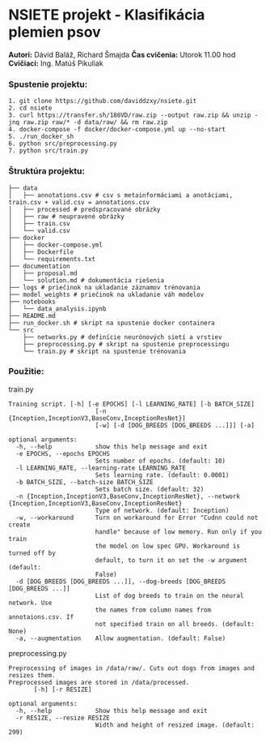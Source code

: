 NSIETE projekt - Klasifikácia plemien psov
==========================================

**Autori:** Dávid Baláž, Richard Šmajda **Čas cvičenia:** Utorok 11.00 hod
**Cvičiaci:** Ing. Matúš Pikuliak

### Spustenie projektu:

~~~~~~~~~~~~~~~~~~~~~~~~~~~~~~~~~~~~~~~~~~~~~~~~~~~~~~~~~~~~~~~~~~~~~~~~~~~~~~~~
1. git clone https://github.com/daviddzxy/nsiete.git
2. cd nsiete
3. curl https://transfer.sh/188VD/raw.zip --output raw.zip && unzip -jnq raw.zip raw/* -d data/raw/ && rm raw.zip
4. docker-compose -f docker/docker-compose.yml up --no-start
5. ./run_docker_sh
6. python src/preprocessing.py
7. python src/train.py
~~~~~~~~~~~~~~~~~~~~~~~~~~~~~~~~~~~~~~~~~~~~~~~~~~~~~~~~~~~~~~~~~~~~~~~~~~~~~~~~

### Štruktúra projektu:

~~~~~~~~~~~~~~~~~~~~~~~~~~~~~~~~~~~~~~~~~~~~~~~~~~~~~~~~~~~~~~~~~~~~~~~~~~~~~~~~
├── data
│   ├── annotations.csv # csv s metainformáciami a anotáciami, train.csv + valid.csv = annotations.csv
│   ├── processed # predspracované obrázky
│   ├── raw # neupravené obrázky
│   ├── train.csv 
│   └── valid.csv
├── docker
│   ├── docker-compose.yml
│   ├── Dockerfile
│   └── requirements.txt
├── documentation
│   ├── proposal.md
│   └── solution.md # dokumentácia riešenia
├── logs # priečinok na ukladanie záznamov trénovania
├── model_weights # priečinok na ukladanie váh modelov
├── notebooks
│   └── data_analysis.ipynb
├── README.md
├── run_docker.sh # skript na spustenie docker containera 
└── src
    ├── networks.py # definície neurónových sietí a vrstiev
    ├── preprocessing.py # skript na spustenie preprocessingu
    └── train.py # skript na spustenie trénovania
~~~~~~~~~~~~~~~~~~~~~~~~~~~~~~~~~~~~~~~~~~~~~~~~~~~~~~~~~~~~~~~~~~~~~~~~~~~~~~~~

### Použitie:

train.py

~~~~~~~~~~~~~~~~~~~~~~~~~~~~~~~~~~~~~~~~~~~~~~~~~~~~~~~~~~~~~~~~~~~~~~~~~~~~~~~~
Training script. [-h] [-e EPOCHS] [-l LEARNING_RATE] [-b BATCH_SIZE]
                        [-n {Inception,InceptionV3,BaseConv,InceptionResNet}]
                        [-w] [-d [DOG_BREEDS [DOG_BREEDS ...]]] [-a]

optional arguments:
  -h, --help            show this help message and exit
  -e EPOCHS, --epochs EPOCHS
                        Sets number of epochs. (default: 10)
  -l LEARNING_RATE, --learning-rate LEARNING_RATE
                        Sets learning rate. (default: 0.0001)
  -b BATCH_SIZE, --batch-size BATCH_SIZE
                        Sets batch size. (default: 32)
  -n {Inception,InceptionV3,BaseConv,InceptionResNet}, --network {Inception,InceptionV3,BaseConv,InceptionResNet}
                        Type of network. (default: Inception)
  -w, --workaround      Turn on workaround for Error "Cudnn could not create
                        handle" because of low memory. Run only if you train
                        the model on low spec GPU. Workaround is turned off by
                        default, to turn it on set the -w argument (default:
                        False)
  -d [DOG_BREEDS [DOG_BREEDS ...]], --dog-breeds [DOG_BREEDS [DOG_BREEDS ...]]
                        List of dog breeds to train on the neural network. Use
                        the names from column names from annotaions.csv. If
                        not specified train on all breeds. (default: None)
  -a, --augmentation    Allow augmentation. (default: False)

~~~~~~~~~~~~~~~~~~~~~~~~~~~~~~~~~~~~~~~~~~~~~~~~~~~~~~~~~~~~~~~~~~~~~~~~~~~~~~~~

preprocessing.py

~~~~~~~~~~~~~~~~~~~~~~~~~~~~~~~~~~~~~~~~~~~~~~~~~~~~~~~~~~~~~~~~~~~~~~~~~~~~~~~~
Preprocessing of images in /data/raw/. Cuts out dogs from images and resizes them. 
Preprocessed images are stored in /data/processed.
       [-h] [-r RESIZE]

optional arguments:
  -h, --help            Show this help message and exit
  -r RESIZE, --resize RESIZE
                        Width and height of resized image. (default: 299)
~~~~~~~~~~~~~~~~~~~~~~~~~~~~~~~~~~~~~~~~~~~~~~~~~~~~~~~~~~~~~~~~~~~~~~~~~~~~~~~~
